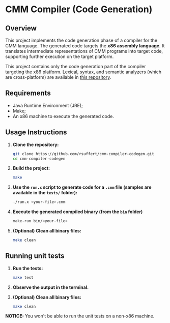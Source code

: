 # CMM Compiler (Code Generation)

## Overview

This project implements the code generation phase of a compiler for the CMM language. The generated code targets the **x86 assembly language**. It translates intermediate representations of CMM programs into target code, supporting further execution on the target platform.

This project contains only the code generation part of the compiler targeting the x86 platform. Lexical, syntax, and semantic analyzers (which are cross-platform) are available in [this repository](https://github.com/rsuffert/cmm-compiler).

## Requirements

- Java Runtime Environment (JRE);
- Make;
- An x86 machine to execute the generated code.

## Usage Instructions

1. **Clone the repository:**
    ```bash
    git clone https://github.com/rsuffert/cmm-compiler-codegen.git
    cd cmm-compiler-codegen
    ```

2. **Build the project:**
    ```bash
    make
    ```

3. **Use the `run.x` script to generate code for a `.cmm` file (samples are available in the `tests/` folder):**
    ```bash
    ./run.x <your-file>.cmm
    ```

4. **Execute the generated compiled binary (from the `bin` folder)**
    ```bash
    make-run bin/<your-file>
    ```

5. **(Optional) Clean all binary files:**
    ```bash
    make clean
    ```

## Running unit tests

1. **Run the tests:**
    ```bash
    make test
    ```

2. **Observe the output in the terminal.**
   
3. **(Optional) Clean all binary files:**
    ```bash
    make clean
    ```

**NOTICE:** You won't be able to run the unit tests on a non-x86 machine.